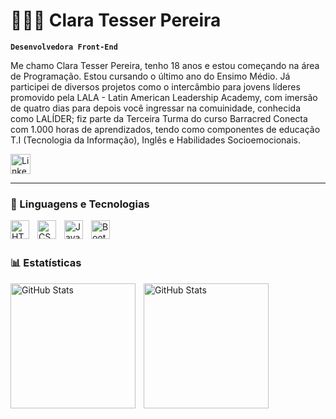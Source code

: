 # 👩🏻‍💻 Clara Tesser Pereira

**`Desenvolvedora Front-End`**

Me chamo Clara Tesser Pereira, tenho 18 anos e estou começando na área de Programação. Estou cursando o último ano do Ensimo Médio. Já participei de diversos projetos como o intercâmbio para jovens líderes promovido pela LALA - Latin American Leadership Academy, com imersão de quatro dias para depois você ingressar na comuinidade, conhecida como LALÍDER; fiz parte da Terceira Turma do curso Barracred Conecta com 1.000 horas de aprendizados, tendo como componentes de educação T.I (Tecnologia da Informação), Inglês e Habilidades Socioemocionais.

<p align="left"
    <a href="https://www.linkedin.com/in/jonah-lawrence/">
        <img 
        width="32px" 
        alt="LinkedIn" 
        title="LinkedIn" 
        src="https://i.imgur.com/yRpa1dQ.png"&#8287;&#8287;&#8287;&#8287;&#8287;
    />
  </a>
</p>

---

### 🤖 Linguagens e Tecnologias

<img 
    align="left" 
    alt="HTML"
    title="HTML" 
    width="30px" 
    style="padding-right: 10px;" 
    src="https://cdn.jsdelivr.net/gh/devicons/devicon@latest/icons/html5/html5-original.svg" 
/>
<img 
    align="left" 
    alt="CSS" 
    title="CSS"
    width="30px" 
    style="padding-right: 10px;" 
    src="https://cdn.jsdelivr.net/gh/devicons/devicon@latest/icons/css3/css3-original.svg" 
/>
<img 
    align="left" 
    alt="JavaScript" 
    title="JavaScript"
    width="30px" 
    style="padding-right: 10px;" 
    src="https://cdn.jsdelivr.net/gh/devicons/devicon@latest/icons/javascript/javascript-original.svg" 
/>

<img 
    align="left" 
    alt="Bootstrap"
    title="Bootstrap" 
    width="30px" 
    style="padding-right: 10px;" 
    src="https://cdn.jsdelivr.net/gh/devicons/devicon@latest/icons/bootstrap/bootstrap-original.svg" 
/>


<br/>
<br/>

### 📊 Estatísticas

<p>
  <img 
    align="left" 
    alt="GitHub Stats" 
    height="200" 
    style="padding-right: 10px;" 
    src="https://github-readme-stats.vercel.app/api?username=ClaraTesser-HUB&show_icons=true&theme=tokyonight&include_all_commits=true&locale=pt-br" 
  />

<img 
      align="left" 
      alt="GitHub Stats" 
      height="200" 
      src="https://github-readme-stats.vercel.app/api/top-langs/?username=claratesser-hub&theme=tokyonight&layout=compact&custom_title=Tecnologias&langs_count=9" 
  />

</p>
